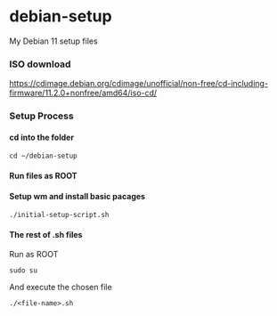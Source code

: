 # debian-setup
My Debian 11 setup files

### ISO download
https://cdimage.debian.org/cdimage/unofficial/non-free/cd-including-firmware/11.2.0+nonfree/amd64/iso-cd/

### Setup Process

#### cd into the folder
```
cd ~/debian-setup
```
#### Run files as ROOT


#### Setup wm and install basic pacages
```
./initial-setup-script.sh
```
#### The rest of .sh files

Run as ROOT
```
sudo su
```

And execute the chosen file

```
./<file-name>.sh
```
